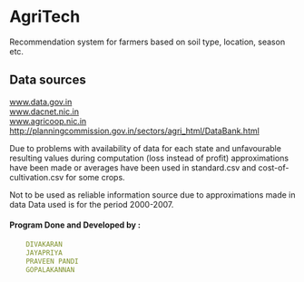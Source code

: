 # AgriTech
Recommendation system for farmers based on soil type, location, season etc.

## Data sources
www.data.gov.in  
www.dacnet.nic.in  
www.agricoop.nic.in  
http://planningcommission.gov.in/sectors/agri_html/DataBank.html  

Due to problems with availability of data for each state and unfavourable resulting values during computation (loss instead of profit) approximations have been made or averages have been used in standard.csv and cost-of-cultivation.csv for some crops.


Not to be used as reliable information source due to approximations made in data
Data used is for the period 2000-2007.


#### Program Done and Developed by :
```yaml
    DIVAKARAN 
    JAYAPRIYA
    PRAVEEN PANDI
    GOPALAKANNAN 
```
